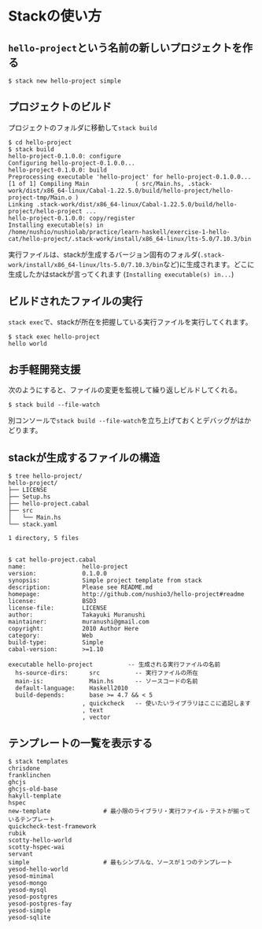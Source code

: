 # Stackの使い方

## `hello-project`という名前の新しいプロジェクトを作る
````
$ stack new hello-project simple
````

## プロジェクトのビルド
プロジェクトのフォルダに移動して`stack build`
````
$ cd hello-project
$ stack build
hello-project-0.1.0.0: configure
Configuring hello-project-0.1.0.0...
hello-project-0.1.0.0: build
Preprocessing executable 'hello-project' for hello-project-0.1.0.0...
[1 of 1] Compiling Main             ( src/Main.hs, .stack-work/dist/x86_64-linux/Cabal-1.22.5.0/build/hello-project/hello-project-tmp/Main.o )
Linking .stack-work/dist/x86_64-linux/Cabal-1.22.5.0/build/hello-project/hello-project ...
hello-project-0.1.0.0: copy/register
Installing executable(s) in
/home/nushio/nushiolab/practice/learn-haskell/exercise-1-hello-cat/hello-project/.stack-work/install/x86_64-linux/lts-5.0/7.10.3/bin
````
実行ファイルは、stackが生成するバージョン固有のフォルダ(`.stack-work/install/x86_64-linux/lts-5.0/7.10.3/bin`など)に生成されます。どこに生成したかはstackが言ってくれます (`Installing executable(s) in...`)

## ビルドされたファイルの実行

`stack exec`で、stackが所在を把握している実行ファイルを実行してくれます。

````
$ stack exec hello-project
hello world
````

## お手軽開発支援

次のようにすると、ファイルの変更を監視して繰り返しビルドしてくれる。
````
$ stack build --file-watch
````
別コンソールで`stack build --file-watch`を立ち上げておくとデバッグがはかどります。



## stackが生成するファイルの構造

````
$ tree hello-project/
hello-project/
├── LICENSE
├── Setup.hs
├── hello-project.cabal
├── src
│   └── Main.hs
└── stack.yaml

1 directory, 5 files
````
##

```
$ cat hello-project.cabal 
name:                hello-project
version:             0.1.0.0
synopsis:            Simple project template from stack
description:         Please see README.md
homepage:            http://github.com/nushio3/hello-project#readme
license:             BSD3
license-file:        LICENSE
author:              Takayuki Muranushi
maintainer:          muranushi@gmail.com
copyright:           2010 Author Here
category:            Web
build-type:          Simple
cabal-version:       >=1.10

executable hello-project　　　　　　-- 生成される実行ファイルの名前
  hs-source-dirs:      src          -- 実行ファイルの所在
  main-is:             Main.hs      -- ソースコードの名前
  default-language:    Haskell2010
  build-depends:       base >= 4.7 && < 5
                     , quickcheck   -- 使いたいライブラリはここに追記します
                     , text
                     , vector
```


## テンプレートの一覧を表示する
````
$ stack templates
chrisdone
franklinchen
ghcjs
ghcjs-old-base
hakyll-template
hspec
new-template               # 最小限のライブラリ・実行ファイル・テストが揃っているテンプレート
quickcheck-test-framework
rubik
scotty-hello-world
scotty-hspec-wai
servant
simple                     # 最もシンプルな、ソースが１つのテンプレート
yesod-hello-world
yesod-minimal
yesod-mongo
yesod-mysql
yesod-postgres
yesod-postgres-fay
yesod-simple
yesod-sqlite
````
